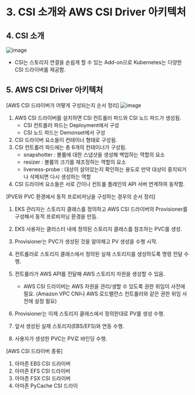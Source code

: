 # 3. CSI 소개와 AWS CSI Driver 아키텍처

## 4. CSI 소개
![image](https://github.com/devhyunuk/eks-cloudnet/assets/49749510/85258044-5557-41bd-bdb5-a0c9c4822377)
- CSI는 스토리지 연결을 손쉽게 할 수 있는 Add-on으로 Kubernetes는 다양한 CSI 드라이버를 제공함.

## 5. AWS CSI Driver 아키텍처
[AWS CSI 드라이버가 어떻게 구성되는지 순서 정리]
![image](https://github.com/devhyunuk/eks-cloudnet/assets/49749510/043a0555-ae7d-4cb2-9025-9420fd65e66c)
1) AWS CSI 드라이버를 설치하면 CSI 컨트롤러 파드와 CSI 노드 파드가 생성됨.
   - CSI 컨트롤러 파드는 Deployment에서 구성
   - CSI 노드 파드는 Demonset에서 구성
2) CSI 드라이버 요소들이 컨테이너 형태로 구성됨.
3) CSI 컨트롤러 파드에는 총 6개의 컨테이너가 구성됨.
   - snapshotter : 볼륨에 대한 스냅샷을 생성해 백업하는 역할의 요소
   - resizer : 볼륨의 크기를 재조정하는 역할의 요소
   - liveness-probe : 대상이 살아있는지 확인하는 용도로 만약 대상이 중지되거나 삭제되면 다시 생성하는 역할
4) CSI 드라이버 요소들은 서로 간이나 컨트롤 플레인의 API 서버 연계하여 동작함.

[PVE와 PVC 환경에서 동적 프로비저닝을 구성하는 경우의 순서 정리]
1) EKS 관리자는 스토리지 클래스를 정의하고 AWS CSI 드라이버의 Provisioner를 구성해서 동적 프로비저닝 환경을 만듬.
2) EKS 사용자는 클러스터 내에 정의된 스토리지 클래스를 참조하는 PVC를 생성.
3) Provisioner는 PVC가 생성된 것을 알아채고 PV 생성을 수행 시작.
4) 컨트롤러로 스토리지 클래스에서 정의된 실제 스토리지를 생성하도록 명령 전달 수행.
5) 컨트롤러가 AWS API를 전달해 AWS 스토리지 자원을 생성할 수 있음.
   - AWS CSI 드라이버는 AWS 자원을 관리/생할 수 있도록 권한 위임이 사전에 필요. (Amazon VPC CNI나 AWS 로드밸런스 컨트롤러와 같은 권한 위임 사전에 설정 필요)
  
6) Provisioner는 이제 스토리지 클래스에서 정의한대로 PV를 생성 수행.
7) 앞서 생성된 실제 스토리지(EBS/EFS)와 연동 수행.
8) 사용자가 생성한 PVC는 PV로 바인딩 수행.

[AWS CSI 드라이버 종류]
1) 아마존 EBS CSI 드라이버
2) 아마존 EFS CSI 드라이버
3) 아마존 FSX CSI 드라이버
4) 아마존 PyCache CSI 드라이


     


















